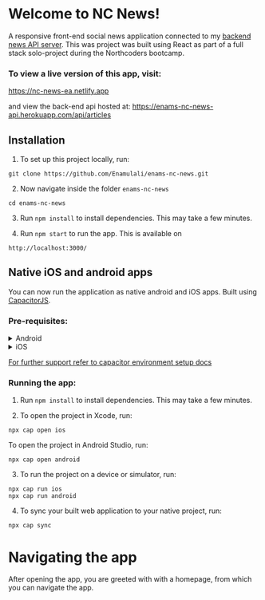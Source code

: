 # Welcome to NC News!

A responsive front-end social news application connected to my [backend news API server](https://github.com/Enamulali/back-end-API-project). 
This was project was built using React as part of a full stack solo-project during the Northcoders bootcamp.

### To view a live version of this app, visit:
https://nc-news-ea.netlify.app 

and view the back-end api hosted at:
https://enams-nc-news-api.herokuapp.com/api/articles 

## Installation

1. To set up this project locally, run: 
```
git clone https://github.com/Enamulali/enams-nc-news.git
```
2. Now navigate inside the folder `enams-nc-news`
```
cd enams-nc-news
```
3. Run `npm install` to install dependencies. This may take a few minutes.

4. Run `npm start` to run the app. This is available on 
```
http://localhost:3000/
```

## Native iOS and android apps

You can now run the application as native android and iOS apps. Built using [CapacitorJS](https://capacitorjs.com/docs/).

### Pre-requisites: 

<details>
<summary>Android</summary>
<br>
1. You should have android studio installed on your machine. Check here: https://developer.android.com/studio.
</details>

<details>
<summary>iOS</summary>
<br>
1. You should have XCode installed on your machine. You can install using the Apple App Store on your Mac. Check here: https://apps.apple.com/us/app/xcode/id497799835?mt=12

2. You should install Xcode command line tools:
```
xcode-select --install
```

3. Install Homebrew to install Cocoapods:
```
/bin/bash -c "$(curl -fsSL https://raw.githubusercontent.com/Homebrew/install/HEAD/install.sh)"
```

4. Install Cocoapods:
```
brew install cocoapods
```
</details>

[For further support refer to capacitor environment setup docs](https://capacitorjs.com/docs/getting-started/environment-setup)

### Running the app: 

1. Run `npm install` to install dependencies. This may take a few minutes.

2. To open the project in Xcode, run:
```
npx cap open ios
```
To open the project in Android Studio, run:
```
npx cap open android
```

3. To run the project on a device or simulator, run:
```
npx cap run ios
npx cap run android
```

4. To sync your built web application to your native project, run:
```
npx cap sync
```

# Navigating the app

After opening the app, you are greeted with with a homepage, from which you can navigate the app. 
